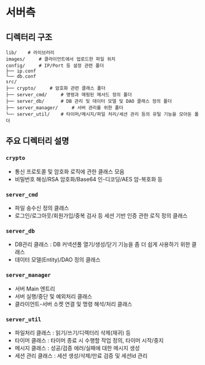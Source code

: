 # 서버측

## 디렉터리 구조
```
lib/    # 라이브러리
images/     # 클라이언트에서 업로드한 파일 위치
config/     # IP/Port 등 설정 관련 폴더
├── ip.conf 
└── db.conf 
src/
├── crypto/     # 암호화 관련 클래스 폴더
├── server_cmd/     # 명령과 매핑된 메서드 정의 폴더
├── server_db/      # DB 관리 및 데이터 모델 및 DAO 클래스 정의 폴더
├── server_manager/     # 서버 관리를 위한 폴더
└── server_util/    # 타이머/메시지/파일 처리/세션 관리 등의 유틸 기능을 모아둔 폴더
```

## 주요 디렉터리 설명

### `crypto`
- 통신 프로토콜 및 암호화 로직에 관한 클래스 모음
- 비밀번호 해싱/RSA 암호화/Base64 인-디코딩/AES 암-복호화 등

### `server_cmd`
- 파일 송수신 정의 클래스
- 로그인/로그아웃/회원가입/중복 검사 등 세션 기반 인증 관한 로직 정의 클래스

### `server_db`
- DB관리 클래스 : DB 커넥션풀 열기/생성/닫기 기능을 좀 더 쉽게 사용하기 위한 클래스
- 데이터 모델(Entity)/DAO 정의 클래스

### `server_manager`
- 서버 Main 엔트리
- 서버 실행/중단 및 예외처리 클래스
- 클라이언트-서버 소켓 연결 및 명령 해석/처리 클래스

### `server_util`
- 파일처리 클래스 : 읽기/쓰기/디렉터리 삭제(재귀) 등
- 타이머 클래스 : 타이머 종료 시 수행할 작업 정의, 타이머 시작/중지
- 메시지 클래스 : 성공/검증 에러/실패에 대한 메시지 생성
- 세션 관리 클래스 : 세션 생성/삭제/만료 검증 및 세션Id 관리